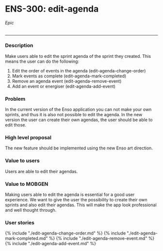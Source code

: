 # ENS-300: edit-agenda
###### Epic
---
### Description
Make users able to edit the sprint agenda of the sprint they created. This means the user can do the following:

1. Edit the order of events in the agenda (edit-agenda-change-order)
2. Mark events as complete (edit-agenda-mark-completed)
3. Remove an agenda event (edit-agenda-remove-event)
4. Add an event or energiser (edit-agenda-add-event)

### Problem
In the current version of the Enso application you can not make your own sprints, and thus it is also not possible to edit the agenda. In the new version the user can create their own agendas, the user should be able to edit those.

### High level proposal
The new feature should be implemented using the new Enso art direction.

### Value to users
Users are able to edit their agendas.

### Value to MOBGEN
Making users able to edit the agenda is essential for a good user experience. We want to give the user the possibility to create their own sprints and also edit their agendas. This will make the app look professional and well thought through.

### User stories
{% include "./edit-agenda-change-order.md" %}
{% include "./edit-agenda-mark-completed.md" %}
{% include "./edit-agenda-remove-event.md" %}
{% include "./edit-agenda-add-event.md" %}
